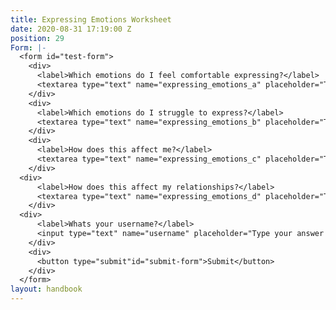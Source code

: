 ```yaml
---
title: Expressing Emotions Worksheet
date: 2020-08-31 17:19:00 Z
position: 29
Form: |-
  <form id="test-form">
    <div>
      <label>Which emotions do I feel comfortable expressing?</label>
      <textarea type="text" name="expressing_emotions_a" placeholder="Type your answer here"/></textarea>
    </div>
    <div>
      <label>Which emotions do I struggle to express?</label>
      <textarea type="text" name="expressing_emotions_b" placeholder="Type your answer here"/></textarea>
    </div>
    <div>
      <label>How does this affect me?</label>
      <textarea type="text" name="expressing_emotions_c" placeholder="Type your answer here"/></textarea>
    </div>
  <div>
      <label>How does this affect my relationships?</label>
      <textarea type="text" name="expressing_emotions_d" placeholder="Type your answer here"/></textarea>
    </div>
  <div>
      <label>Whats your username?</label>
      <input type="text" name="username" placeholder="Type your answer here"/></input>
    </div>
    <div>
      <button type="submit"id="submit-form">Submit</button>
    </div>
  </form>
layout: handbook
---
```


